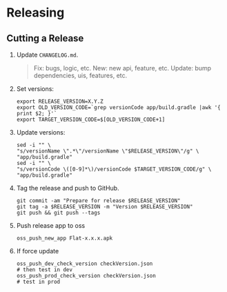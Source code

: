 Releasing
=========

Cutting a Release
-----------------

1. Update `CHANGELOG.md`.
   > Fix: bugs, logic, etc.
   > New: new api, feature, etc.
   > Update: bump dependencies, uis, features, etc.
2. Set versions:

    ```shell
    export RELEASE_VERSION=X.Y.Z
    export OLD_VERSION_CODE=`grep versionCode app/build.gradle |awk '{ print $2; }'`
    export TARGET_VERSION_CODE=$[OLD_VERSION_CODE+1]
    ```
3. Update versions:
   ```shell
   sed -i "" \
   "s/versionName \".*\"/versionName \"$RELEASE_VERSION\"/g" \
   "app/build.gradle"
   sed -i "" \
   "s/versionCode \([0-9]*\)/versionCode $TARGET_VERSION_CODE/g" \
   "app/build.gradle"
   ```

4. Tag the release and push to GitHub.
   ```shell
   git commit -am "Prepare for release $RELEASE_VERSION"
   git tag -a $RELEASE_VERSION -m "Version $RELEASE_VERSION"
   git push && git push --tags
   ```

5. Push release app to oss
   ```shell
   oss_push_new_app Flat-x.x.x.apk
   ```

6. If force update
   ```shell
   oss_push_dev_check_version checkVersion.json
   # then test in dev
   oss_push_prod_check_version checkVersion.json
   # test in prod
   ```